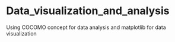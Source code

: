 # Data_visualization_and_analysis
Using COCOMO concept for data analysis and matplotlib for data visualization
